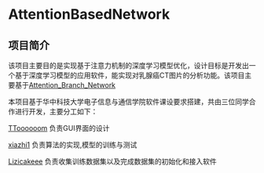# AttentionBasedNetwork

## 项目简介

  该项目主要目的是实现基于注意力机制的深度学习模型优化，设计目标是开发出一个基于深度学习模型的应用软件，能实现对乳腺癌CT图片的分析功能。该项目主要基于[Attention_Branch_Network](https://github.com/machine-perception-robotics-group/attention_branch_network)

  本项目基于华中科技大学电子信息与通信学院软件课设要求搭建，共由三位同学合作进行开发，主要分工如下：

[TToooooom](https://github.com/TToooooom) 负责GUI界面的设计

[xiazhi1](https://github.com/xiazhi1) 负责算法的实现,模型的训练与测试

[Lizicakeee](https://github.com/Lizicakeee) 负责收集训练数据集以及完成数据集的初始化和接入软件
